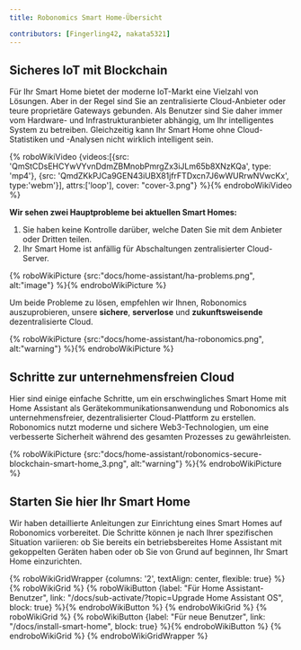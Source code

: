 ```yaml
---
title: Robonomics Smart Home-Übersicht

contributors: [Fingerling42, nakata5321]
---
```


## Sicheres IoT mit Blockchain

Für Ihr Smart Home bietet der moderne IoT-Markt eine Vielzahl von Lösungen. Aber in der Regel sind Sie an zentralisierte Cloud-Anbieter oder teure proprietäre Gateways gebunden. Als Benutzer sind Sie daher immer vom Hardware- und Infrastrukturanbieter abhängig, um Ihr intelligentes System zu betreiben. Gleichzeitig kann Ihr Smart Home ohne Cloud-Statistiken und -Analysen nicht wirklich intelligent sein.

{% roboWikiVideo {videos:[{src: 'QmStCDsEHCYwVYvnDdmZBMnobPmrgZx3iJLm65b8XNzKQa', type: 'mp4'}, {src: 'QmdZKkPJCa9GEN43iUBX81jfrFTDxcn7J6wWURrwNVwcKx', type:'webm'}], attrs:['loop'], cover: "cover-3.png"} %}{% endroboWikiVideo %}

**Wir sehen zwei Hauptprobleme bei aktuellen Smart Homes:**

1. Sie haben keine Kontrolle darüber, welche Daten Sie mit dem Anbieter oder Dritten teilen.
2. Ihr Smart Home ist anfällig für Abschaltungen zentralisierter Cloud-Server.

{% roboWikiPicture {src:"docs/home-assistant/ha-problems.png", alt:"image"} %}{% endroboWikiPicture %}

Um beide Probleme zu lösen, empfehlen wir Ihnen, Robonomics auszuprobieren, unsere **sichere**, **serverlose** und **zukunftsweisende** dezentralisierte Cloud.

{% roboWikiPicture {src:"docs/home-assistant/ha-robonomics.png", alt:"warning"} %}{% endroboWikiPicture %}

## Schritte zur unternehmensfreien Cloud

Hier sind einige einfache Schritte, um ein erschwingliches Smart Home mit Home Assistant als Gerätekommunikationsanwendung und Robonomics als unternehmensfreier, dezentralisierter Cloud-Plattform zu erstellen. Robonomics nutzt moderne und sichere Web3-Technologien, um eine verbesserte Sicherheit während des gesamten Prozesses zu gewährleisten.

{% roboWikiPicture {src:"docs/home-assistant/robonomics-secure-blockchain-smart-home_3.png", alt:"warning"} %}{% endroboWikiPicture %}

## Starten Sie hier Ihr Smart Home

Wir haben detaillierte Anleitungen zur Einrichtung eines Smart Homes auf Robonomics vorbereitet. Die Schritte können je nach Ihrer spezifischen Situation variieren: ob Sie bereits ein betriebsbereites Home Assistant mit gekoppelten Geräten haben oder ob Sie von Grund auf beginnen, Ihr Smart Home einzurichten.

{% roboWikiGridWrapper {columns: '2', textAlign: center, flexible: true} %}
	{% roboWikiGrid %} 	{% roboWikiButton {label: "Für Home Assistant-Benutzer", link: "/docs/sub-activate/?topic=Upgrade Home Assistant OS", block: true} %}{% endroboWikiButton %} {% endroboWikiGrid %}
	{% roboWikiGrid %} 	{% roboWikiButton {label: "Für neue Benutzer", link: "/docs/install-smart-home", block: true} %}{% endroboWikiButton %} {% endroboWikiGrid %}
{% endroboWikiGridWrapper %}